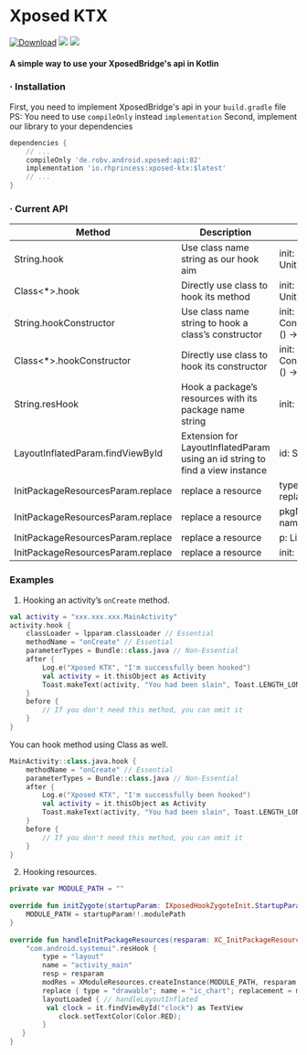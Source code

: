 # Xposed KTX

[![Download](https://api.bintray.com/packages/coxylicacid-official/xposed-ktx/xposed-ktx/images/download.svg?version=1.0.1)](https://bintray.com/coxylicacid-official/xposed-ktx/xposed-ktx/1.0.1/link)
![](https://img.shields.io/badge/Latest-1.0.1-brightgrees.svg)
[![](https://img.shields.io/badge/License-Apache%202.0-ffc100.svg)](https://github.com/rhprincess/XposedKTX/blob/master/LICENSE)

#### A simple way to use your XposedBridge's api in Kotlin

### · Installation

First, you need to implement XposedBridge's api in your `build.gradle` file
PS: You need to use `compileOnly` instead `implementation`
Second, implement our library to your dependencies

   ```gradle
   dependencies {
       // ...
       compileOnly 'de.robv.android.xposed:api:82'
       implementation 'io.rhprincess:xposed-ktx:$latest'
       // ...
   }
   ```

### · Current API 

| Method | Description |  Param | Made Available For |
| --- | --- | --- | --- |
|  String.hook  |  Use class name string as our hook aim  |  init: HookerProxyForString.() -> Unit  |  String |
|  Class<*>.hook  |  Directly use class to hook its method |  init: HookerProxyForClazz.() -> Unit  |  Class<*>  |
|  String.hookConstructor |  Use class name string to hook a class’s constructor  |  init: ConstructorHookerProxyForString.() -> Unit  |  String  |
|  Class<*>.hookConstructor |  Directly use class to hook its constructor |  init: ConstructorHookerProxyForClazz.() -> Unit  |  Class<*>  |
|  String.resHook |  Hook a package’s resources with its package name string |  init: LayoutHookerProxy.() -> Unit  |  String  |
|  LayoutInflatedParam.findViewById  |  Extension for LayoutInflatedParam using an id string to find a view instance |  id: String  |  XC_LayoutInflated.LayoutInflatedParam  |
|  InitPackageResourcesParam.replace  |  replace a resource |  type: String, name: String, replacement: Any  |  XC_InitPackageResources.InitPackageResourcesParam  |
|  InitPackageResourcesParam.replace  |  replace a resource  |  pkgName: String, type: String, name: String, replacement: Any  |  XC_InitPackageResources.InitPackageResourcesParam  |
|  InitPackageResourcesParam.replace  |  replace a resource  |  p: List< ReplaceProxy >  |  XC_InitPackageResources.InitPackageResourcesParam  |
|  InitPackageResourcesParam.replace  |  replace a resource  |  init: ReplaceProxy.() -> Unit |  XC_InitPackageResources.InitPackageResourcesParam  |

### Examples 

1. Hooking an activity’s `onCreate` method.

```kotlin 
val activity = "xxx.xxx.xxx.MainActivity"
activity.hook {
    classLoader = lpparam.classLoader // Essential
    methodName = "onCreate" // Essential
    parameterTypes = Bundle::class.java // Non-Essential
    after {
        Log.e("Xposed KTX", "I'm successfully been hooked")
        val activity = it.thisObject as Activity
        Toast.makeText(activity, "You had been slain", Toast.LENGTH_LONG).show()
    }
    before {
        // If you don't need this method, you can omit it
    }
}
```

You can hook method using Class as well.

```kotlin
MainActivity::class.java.hook {
    methodName = "onCreate" // Essential
    parameterTypes = Bundle::class.java // Non-Essential
    after {
        Log.e("Xposed KTX", "I'm successfully been hooked")
        val activity = it.thisObject as Activity
        Toast.makeText(activity, "You had been slain", Toast.LENGTH_LONG).show()
    }
    before {
        // If you don't need this method, you can omit it
    }
}
```

2. Hooking resources.

```kotlin
private var MODULE_PATH = ""
   
override fun initZygote(startupParam: IXposedHookZygoteInit.StartupParam?) {
    MODULE_PATH = startupParam!!.modulePath
}
   
override fun handleInitPackageResources(resparam: XC_InitPackageResources.InitPackageResourcesParam?) {
    "com.android.systemui".resHook {
        type = "layout"
        name = "activity_main"
        resp = resparam
        modRes = XModuleResources.createInstance(MODULE_PATH, resparam.res) // create module resource
        replace { type = "drawable"; name = "ic_chart"; replacement = modRes!!.fwd(R.drawable.ic_xp) } //replace a image resource
        layoutLoaded { // handleLayoutInflated
         val clock = it.findViewById("clock") as TextView
            clock.setTextColor(Color.RED);
        }
   }
}
```
